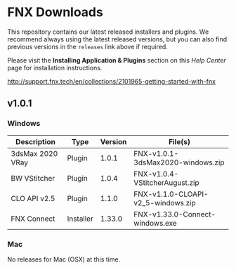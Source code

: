 # FNX Downloads
This repository contains our latest released installers and plugins. We recommend always using the latest released versions, but you can also find previous versions in the `releases` link above if required.

Please visit the **Installing Application & Plugins** section on this *Help Center* page for installation instructions.

http://support.fnx.tech/en/collections/2101965-getting-started-with-fnx


## v1.0.1

### Windows

|Description|Type|Version|File(s)|
|-|-|-|-|
|3dsMax 2020 VRay|Plugin|1.0.1|FNX-v1.0.1-3dsMax2020-windows.zip|
|BW VStitcher|Plugin|1.0.4|FNX-v1.0.4-VStitcherAugust.zip|
|CLO API v2.5|Plugin|1.1.0|FNX-v1.1.0-CLOAPI-v2_5-windows.zip|
|FNX Connect|Installer|1.33.0|FNX-v1.33.0-Connect-windows.exe|

### Mac
No releases for Mac (OSX) at this time.
